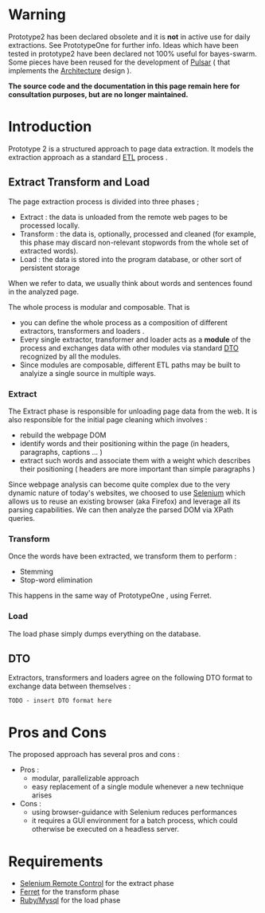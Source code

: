 # Warning #

Prototype2 has been declared obsolete and it is **not** in active use for daily extractions. See PrototypeOne for further info. Ideas which have been tested in prototype2 have been declared not 100% useful for bayes-swarm. Some pieces have been reused for the development of [Pulsar](Pulsar.md) ( that implements the [Architecture](Architecture.md) design ).

**The source code and the documentation in this page remain here for consultation purposes, but are no longer maintained.**

# Introduction #

Prototype 2 is a structured approach to page data extraction. It models the extraction approach as a standard [ETL](http://en.wikipedia.org/wiki/Extract%2C_transform%2C_load) process .

## Extract Transform and Load ##

The page extraction process is divided into three phases ;

  * Extract : the data is unloaded from the remote web pages to be processed locally.
  * Transform : the data is, optionally, processed and cleaned (for example, this phase may discard non-relevant stopwords from the whole set of extracted words).
  * Load : the data is stored into the program database, or other sort of persistent storage

When we refer to data, we usually think about words and sentences found in the analyzed page.

The whole process is modular and composable. That is

  * you can define the whole process as a composition of different extractors, transformers and loaders .
  * Every single extractor, transformer and loader acts as a **module** of the process and exchanges data with other modules via standard [DTO](http://en.wikipedia.org/wiki/Data_Transfer_Object) recognized by all the modules.
  * Since modules are composable, different ETL paths may be built to analyize a single source in multiple ways.

### Extract ###
The Extract phase is responsible for unloading page data from the web. It is also responsible for the initial page cleaning which involves :

  * rebuild the webpage DOM
  * identify words and their positioning within the page (in headers, paragraphs, captions ... )
  * extract such words and associate them with a weight which describes their positioning ( headers are more important than simple paragraphs )

Since webpage analysis can become quite complex due to the very dynamic nature of today's websites, we choosed to use [Selenium](http://openqa.org/selenium-rc/) which allows us to reuse an existing browser (aka Firefox) and leverage all its parsing capabilities. We can then analyze the parsed DOM via XPath queries.

### Transform ###

Once the words have been extracted, we transform them to perform :

  * Stemming
  * Stop-word elimination

This happens in the same way of PrototypeOne , using Ferret.

### Load ###

The load phase simply dumps everything on the database.

## DTO ##

Extractors, transformers and loaders agree on the following DTO format to exchange data between themselves :

```
TODO - insert DTO format here
```

# Pros and Cons #

The proposed approach has several pros and cons :

  * Pros :
    * modular, parallelizable approach
    * easy replacement of a single module whenever a new technique arises
  * Cons :
    * using browser-guidance with Selenium reduces performances
    * it requires a GUI environment for a batch process, which could otherwise be executed on a headless server.

# Requirements #

  * [Selenium Remote Control](http://openqa.org/selenium-rc/) for the extract phase
  * [Ferret](http://ferret.davebalmain.com/trac/) for the transform phase
  * [Ruby/Mysql](http://dev.mysql.com/downloads/ruby.html) for the load phase